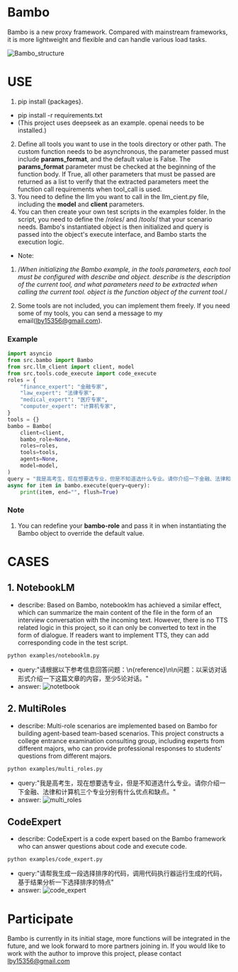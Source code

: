 # Bambo
Bambo is a new proxy framework. Compared with mainstream frameworks, it is more lightweight and flexible and can handle various load tasks.

![Bambo_structure](https://github.com/user-attachments/assets/360e9b32-43fc-4b61-956b-5eac579add12)

# USE
1. pip install {packages}. 
- pip install -r requirements.txt  
- (This project uses deepseek as an example. openai needs to be installed.)
2. Define all tools you want to use in the tools directory or other path. The custom function needs to be asynchronous, the parameter passed must include **params_format**, and the default value is False. The **params_format** parameter must be checked at the beginning of the function body. If True, all other parameters that must be passed are returned as a list to verify that the extracted parameters meet the function call requirements when tool_call is used.
3. You need to define the llm you want to call in the llm_cient.py file, including the **model** and **client** parameters.
4. You can then create your own test scripts in the examples folder. In the script, you need to define the /*roles*/ and /*tools*/ that your scenario needs. Bambo's instantiated object is then initialized and query is passed into the object's execute interface, and Bambo starts the execution logic.

- Note:
1. /*When initializing the Bambo example, in the tools parameters, each tool must be configured with describe and object. describe is the description of the current tool, and what parameters need to be extracted when calling the current tool. object is the function object of the current tool.*/

2. Some tools are not included, you can implement them freely. If you need some of my tools, you can send a message to my email(lby15356@gmail.com).

### Example
```python
import asyncio
from src.bambo import Bambo
from src.llm_client import client, model
from src.tools.code_execute import code_execute
roles = {
    "finance_expert": "金融专家",
    "law_expert": "法律专家",
    "medical_expert": "医疗专家",
    "computer_expert": "计算机专家",
}
tools = {}
bambo = Bambo(
    client=client,
    bambo_role=None,
    roles=roles,
    tools=tools,
    agents=None,
    model=model,
)
query = "我是高考生，现在想要选专业，但是不知道选什么专业。请你介绍一下金融、法律和计算机三个专业分别有什么优点和缺点。"
async for item in bambo.execute(query=query):
    print(item, end="", flush=True)
```

### Note
1. You can redefine your **bambo-role** and pass it in when instantiating the Bambo object to override the default value.


# CASES
## 1. NotebookLM
- describe: Based on Bambo, notebooklm has achieved a similar effect, which can summarize the main content of the file in the form of an interview conversation with the incoming text. However, there is no TTS related logic in this project, so it can only be converted to text in the form of dialogue. If readers want to implement TTS, they can add corresponding code in the test script.
```
python examples/notebooklm.py
```
- query:"请根据以下参考信息回答问题：\n{reference}\n\n问题：以采访对话形式介绍一下这篇文章的内容，至少5论对话。"
- answer:
  ![notetbook](https://github.com/user-attachments/assets/3cc6a966-3b57-4527-90d1-91edfdb77729)


## 2. MultiRoles
- describe: Multi-role scenarios are implemented based on Bambo for building agent-based team-based scenarios. This project constructs a college entrance examination consulting group, including experts from different majors, who can provide professional responses to students' questions from different majors.
```
python examples/multi_roles.py
```
- query:"我是高考生，现在想要选专业，但是不知道选什么专业。请你介绍一下金融、法律和计算机三个专业分别有什么优点和缺点。"
- answer:
![multi_roles](https://github.com/user-attachments/assets/151758eb-0dcc-4872-8807-5a2cc226e07b)



## CodeExpert
- describe: CodeExpert is a code expert based on the Bambo framework who can answer questions about code and execute code.
```
python examples/code_expert.py
```
- query:"请帮我生成一段选择排序的代码，调用代码执行器运行生成的代码，基于结果分析一下选择排序的特点"
- answer:
![code_expert](https://github.com/user-attachments/assets/e6f54290-3418-47dc-bf93-71515df1ce28)


# Participate
Bambo is currently in its initial stage, more functions will be integrated in the future, and we look forward to more partners joining in. If you would like to work with the author to improve this project, please contact lby15356@gmail.com
